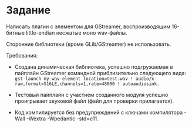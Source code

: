 # Задание

Написать плагин с элементом для GStreamer, воспроизводящим 16-битные little-endian несжатые моно wav-файлы.

Сторонние библиотеки (кроме GLib/GStreamer) не использовать.

Требования:
  - Создана динамическая библиотека, успешно подгружаемая в пайплайн GStreamer командной приблизительно следующего вида: 
  `gst-launch my-wav-element location=test.wav ! audio/x-raw,format=S16LE,channels=1,rate=48000 ! autoaudiosink.`
  
  - Тестовый пайплайн с участием созданного модуля успешно проигрывает звуковой файл (файл для проверки прилагается).
    
  - Код компилируется без предупреждений с ключами компилятора -Wall -Wextra -Wpedantic -std=c11.
   

